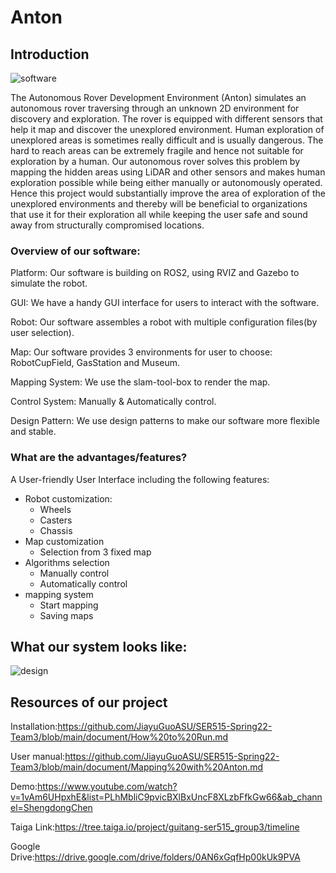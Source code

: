 # Anton

## Introduction
![software](https://user-images.githubusercontent.com/89811597/163657893-6e2dd8bc-761b-48b7-b6fc-acc3bdb44d29.png)

The Autonomous Rover Development Environment (Anton) simulates an autonomous rover traversing through an unknown 2D environment for discovery and exploration. The rover is equipped with different sensors that help it map and discover the unexplored environment. Human exploration of unexplored areas is sometimes really difficult and is usually dangerous. The hard to reach areas can be extremely fragile and hence not suitable for exploration by a human. Our autonomous rover solves this problem by mapping the hidden areas using LiDAR and other sensors and makes human exploration possible while being either manually or autonomously operated. Hence this project would substantially improve the area of exploration of the unexplored environments and thereby will be beneficial to organizations that use it for their exploration all while keeping the user safe and sound away from structurally compromised locations.

### Overview of our software:
Platform: Our software is building on ROS2, using RVIZ and Gazebo to simulate the robot.

GUI: We have a handy GUI interface for users to interact with the software.

Robot: Our software assembles a robot with multiple configuration files(by user selection).

Map: Our software provides 3 environments for user to choose: RobotCupField, GasStation and Museum.

Mapping System: We use the slam-tool-box to render the map.

Control System: Manually & Automatically control.

Design Pattern: We use design patterns to make our software more flexible and stable.
### What are the advantages/features?
A User-friendly User Interface including the following features: 

- Robot customization:
  - Wheels
  - Casters
  - Chassis
- Map customization
  - Selection from 3 fixed map
- Algorithms selection
  - Manually control
  - Automatically control 
- mapping system
  - Start mapping
  - Saving maps

## What our system looks like:

![design](https://user-images.githubusercontent.com/89811597/163655268-fcc63942-5e20-4d38-af66-1957812b17e3.png)

## Resources of our project

Installation:https://github.com/JiayuGuoASU/SER515-Spring22-Team3/blob/main/document/How%20to%20Run.md

User manual:https://github.com/JiayuGuoASU/SER515-Spring22-Team3/blob/main/document/Mapping%20with%20Anton.md

Demo:https://www.youtube.com/watch?v=1vAm6UHpxhE&list=PLhMbliC9pvicBXlBxUncF8XLzbFfkGw66&ab_channel=ShengdongChen

Taiga Link:https://tree.taiga.io/project/guitang-ser515_group3/timeline

Google Drive:https://drive.google.com/drive/folders/0AN6xGqfHp00kUk9PVA
